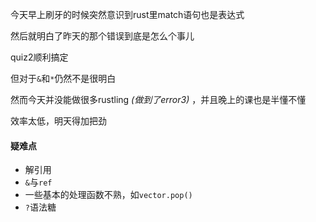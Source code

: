 今天早上刷牙的时候突然意识到rust里match语句也是表达式

然后就明白了昨天的那个错误到底是怎么个事儿

quiz2顺利搞定

但对于`&`和`*`仍然不是很明白

然而今天并没能做很多rustling *(做到了error3)* ，并且晚上的课也是半懂不懂

效率太低，明天得加把劲

#### 疑难点

- 解引用
- `&`与`ref`
- 一些基本的处理函数不熟，如`vector.pop()`
- `?`语法糖
